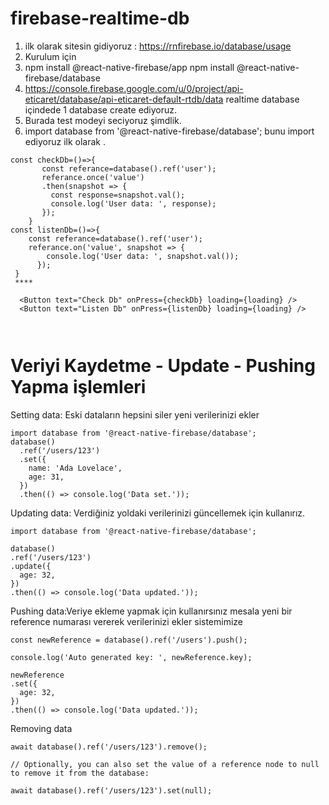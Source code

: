# firebase-realtime-db
1. ilk olarak sitesin gidiyoruz : https://rnfirebase.io/database/usage
2. Kurulum için 
3. npm install @react-native-firebase/app        npm install @react-native-firebase/database
4. https://console.firebase.google.com/u/0/project/api-eticaret/database/api-eticaret-default-rtdb/data realtime database içindede 1 database create ediyoruz. 
5. Burada test modeyi seciyoruz şimdlik. 
6. import database from '@react-native-firebase/database'; bunu import ediyoruz ilk olarak .
``` JS
const checkDb=()=>{
       const referance=database().ref('user');
       referance.once('value')
       .then(snapshot => {
         const response=snapshot.val();
         console.log('User data: ', response);
       });
    }
const listenDb=()=>{
    const referance=database().ref('user');
    referance.on('value', snapshot => {
        console.log('User data: ', snapshot.val());
      });
 }
 ****
 
  <Button text="Check Db" onPress={checkDb} loading={loading} />
  <Button text="Listen Db" onPress={listenDb} loading={loading} />

 
```

# Veriyi  Kaydetme - Update - Pushing Yapma işlemleri 
Setting data: Eski dataların hepsini siler yeni verilerinizi ekler
``` JS
import database from '@react-native-firebase/database';
database()
  .ref('/users/123')
  .set({
    name: 'Ada Lovelace',
    age: 31,
  })
  .then(() => console.log('Data set.'));
  ``` 
  Updating data: Verdiğiniz yoldaki verilerinizi güncellemek için kullanırız.
  ```JS
  import database from '@react-native-firebase/database';

database()
  .ref('/users/123')
  .update({
    age: 32,
  })
  .then(() => console.log('Data updated.'));
  ```
  Pushing data:Veriye ekleme yapmak için kullanırsınız mesala yeni bir reference numarası vererek verilerinizi ekler sistemimize
  ```JS
  const newReference = database().ref('/users').push();

console.log('Auto generated key: ', newReference.key);

newReference
  .set({
    age: 32,
  })
  .then(() => console.log('Data updated.'));
  ```
  
  Removing data
   ```JS
   await database().ref('/users/123').remove();
   
   // Optionally, you can also set the value of a reference node to null to remove it from the database:
   
   await database().ref('/users/123').set(null);
  ```
  
